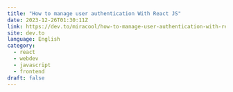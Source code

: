 ```yaml
---
title: "How to manage user authentication With React JS"
date: 2023-12-26T01:30:11Z
link: https://dev.to/miracool/how-to-manage-user-authentication-with-react-js-3ic5?utm_medium=RSS&utm_source=news.12bit.vn
site: dev.to
language: English
category:
  - react
  - webdev
  - javascript
  - frontend
draft: false
---
```

